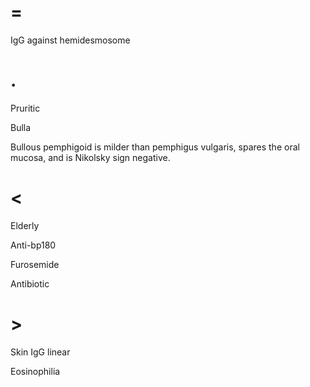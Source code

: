 # =

IgG against hemidesmosome

# .

Pruritic

Bulla

Bullous pemphigoid is milder than pemphigus vulgaris, spares the oral mucosa, and is Nikolsky sign negative.

# <

Elderly

Anti-bp180

Furosemide

Antibiotic

# >

Skin IgG linear

Eosinophilia
